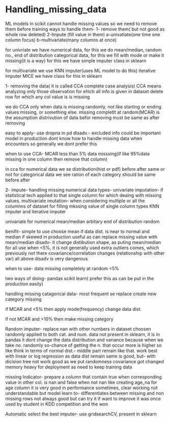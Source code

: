 # Handling_missing_data

ML models in scikit cannot handle missing values so we  need to remove them before training
ways to handle them-
1- remove them( but not good as whole row deleted)
2-Impute (fill value in them)
	a-univatiate(one time one column focus)
	b-multivariate(many columns at once)

for univriate we have
	numerical data, for this we do mean/median, random no., end of distribution
	categorical data, for this we fill with mode or make it missing(it is a way)
for this we have simple imputer class in sklearn

for multivariate we use 
	KNN imputer(uses ML model to do this)
	iterative imputer MICE
we have class for this in sklearn


1- removing the data( it is called CCA complete case analysis)
CCA means analyzing only those observation for ehich all info is given in dataset
delete row for which any col value is is missing

we do CCA only when data is missing randomly, not like starting or ending values missing, or something else.
missing completlt at random(MCAR) is the assumption
distrivution of data befor removing must be same as after removing

easy to apply- use dropna in pd
disadv.- excluded info could be important
	model in production dont know how to handle missing data when encounters
so generally we dont prefer this

when to use CCA-
MCAR
less than 5% data misssing(if like 95%data missing in one column then remove that column)

in cca for numerical data we se distribution(hist or pdf) before after same or not
	for categorical data we see ration of each category should be same before after



 

2- impute-
handling missing numerical data
types-
	univariate imputation- if statistical tech applied to that single column for which deaing with missing values.
	multivariate imutation- when considering multiple or all the columnns of dataset for filling mkssing value of single column
		types KNN imputer and iterative imputer

univariate for numerical
	mean/median
	arbitary
	end of distribution
	random

benifit- simple to use
	choose mean if data dist. is near to normal and median  if skewed
	in production useful as can replace missing value with mean/median
disadv- it change distibution shape, as puting mean/median for all
	use when <5%, it is not generally used
	extra outliers comes, which previously not there
	covariance/correlation changes (relationship with other var)
all above disadv is very dangerous

when to use-
	data missing completely at random
	<5%

two ways of doing-
	pandas
	scikit learn( prefer this as can be put in the production easily)


handling missing catagorical data-
	most frequent se replace
	create new category missing

if MCAR and <5% then apply mode(frequency)
change data dist.

if not MCAR and >10% then make missing category


Random imputer-
replace nan with other numbers in dataset choosen randomly
applied to both cat. and num. data
not present in sklearn, it is in pandas
it dont change the data distribution and variance because when we take no. randomly so-chance of getting the n. that occur more is higher so like think in terms of normal dist.-
middle part remain like that.
work best with linear or log regression as data dist remain same is good, but-
with dicision tree not work good as we put randomness
covariance got changed
memory heavy for deployment as need to keep training data

 

missing Indicator-
prepare a column that contain true when corresponding value in other col. is nan and false when not nan like creating age_na for age column
it is very good in performance sometimes, clear working not understandable but model learn to-
differentiates between missing and non missing rows
not always good but can try it if want to improve
it was once used by student in KDD competition and the won



Automatic select the best imputer-
use gridsearchCV, present in sklearn
